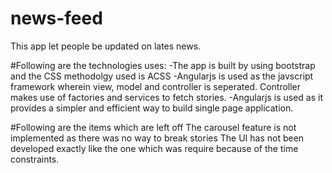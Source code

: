 # news-feed
This app let people be updated on lates news.

#Following are the technologies uses:
-The app is built by using bootstrap and the CSS methodolgy used is ACSS
-Angularjs is used as the javscript framework wherein view, model and controller is seperated. Controller makes use of factories and services to fetch stories.
-Angularjs is used as it provides a simpler and efficient way to build single page application.
 
#Following are the items which are left off
The carousel feature is not implemented as there was no way to break stories
The UI has not been developed exactly like the one which was require because of the time constraints.
